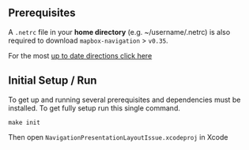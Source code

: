 ## Prerequisites

A `.netrc` file in your **home directory** (e.g. ~/username/.netrc) is also required to download `mapbox-navigation` > `v0.35`.

For the most [up to date directions click here](https://github.com/mapbox/mapbox-navigation-ios/#using-carthage)

## Initial Setup / Run

To get up and running several prerequisites and dependencies must be installed. To get fully setup run this single command.

`make init`

Then open `NavigationPresentationLayoutIssue.xcodeproj` in Xcode
